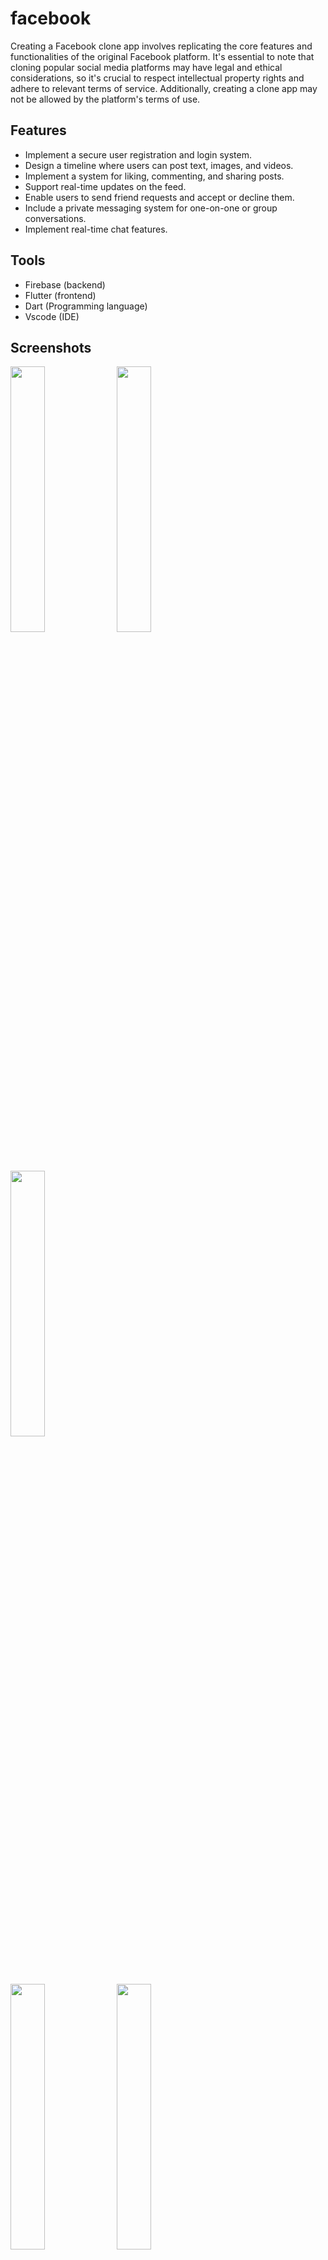 # facebook

Creating a Facebook clone app involves replicating the core features and functionalities of the original Facebook platform. It's essential to note that cloning popular social media platforms may have legal and ethical considerations, so it's crucial to respect intellectual property rights and adhere to relevant terms of service. Additionally, creating a clone app may not be allowed by the platform's terms of use.

## Features
- Implement a secure user registration and login system.
- Design a timeline where users can post text, images, and videos.
- Implement a system for liking, commenting, and sharing posts.
- Support real-time updates on the feed.
- Enable users to send friend requests and accept or decline them.
- Include a private messaging system for one-on-one or group conversations.
- Implement real-time chat features.

## Tools
- Firebase (backend)
- Flutter  (frontend)
- Dart     (Programming language)
- Vscode   (IDE)

## Screenshots

<p float="left">
  <img src="https://github.com/pratikpatrimath/FacebookClone/assets/75774769/8d19b315-3387-4aea-9203-d0ac3aa6ae33" width="33%" />
  <img src="https://github.com/pratikpatrimath/FacebookClone/assets/75774769/52363468-7eb5-4cee-8fc6-8c31cf538077" width="33%" />
  <img src="https://github.com/pratikpatrimath/FacebookClone/assets/75774769/7a5126a7-3d80-47e4-8977-b90e1c2fd2bd" width="33%" />
</p>

<p float="left">
  <img src="https://github.com/pratikpatrimath/FacebookClone/assets/75774769/711b9850-cc9a-48bf-8c15-486bcd755789" width="33%" />
  <img src="https://github.com/pratikpatrimath/FacebookClone/assets/75774769/be75e765-48a4-4ec0-80fd-a6c51ee1bb0c" width="33%" />
  <img src="https://github.com/pratikpatrimath/FacebookClone/assets/75774769/78705b85-9986-434c-830e-b0e84cc8775b" width="33%" />
</p>
